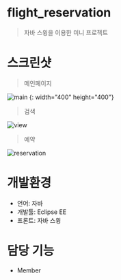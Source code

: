 # flight_reservation
> 자바 스윙을 이용한 미니 프로젝트

# 스크린샷
> 메인페이지

![main](https://user-images.githubusercontent.com/66353700/101886394-c0e5db80-3bde-11eb-9c97-7b8ede9dcd10.png) {: width="400" height="400"}

> 검색

![view](https://user-images.githubusercontent.com/66353700/101886403-c2af9f00-3bde-11eb-9138-e1d3ecd31431.png)

> 예약

![reservation](https://user-images.githubusercontent.com/66353700/101886406-c3e0cc00-3bde-11eb-9d94-0f9dd6915708.png)

# 개발환경
* 언어: 자바
* 개발툴: Eclipse EE 
* 프론트: 자바 스윙

# 담당 기능
* Member
